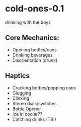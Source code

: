 # cold-ones-0.1
drinking with the boyz


<h2>Core Mechanics:</h2>

  + Opening bottles/cans
  + Drinking beverages
  + Disorientation (drunk)


<h2>Haptics</h2>
   
  + Cracking bottles/popping cans
  + Glugging
  + Clinking
  + Stereo dials/switches
  + Bottle Opener
  + Ice in cooler??
  + Catching drinks (TBI)


